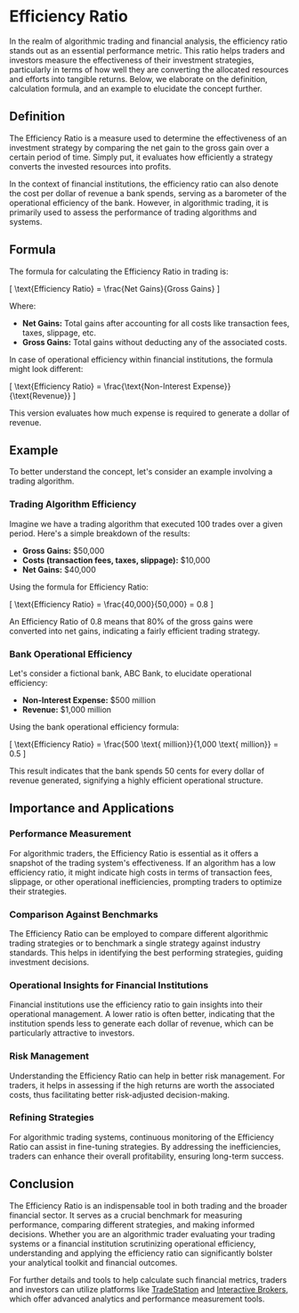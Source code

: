 # Efficiency Ratio

In the realm of algorithmic trading and financial analysis, the efficiency ratio stands out as an essential performance metric. This ratio helps traders and investors measure the effectiveness of their investment strategies, particularly in terms of how well they are converting the allocated resources and efforts into tangible returns. Below, we elaborate on the definition, calculation formula, and an example to elucidate the concept further.

## Definition

The Efficiency Ratio is a measure used to determine the effectiveness of an investment strategy by comparing the net gain to the gross gain over a certain period of time. Simply put, it evaluates how efficiently a strategy converts the invested resources into profits.

In the context of financial institutions, the efficiency ratio can also denote the cost per dollar of revenue a bank spends, serving as a barometer of the operational efficiency of the bank. However, in algorithmic trading, it is primarily used to assess the performance of trading algorithms and systems.

## Formula

The formula for calculating the Efficiency Ratio in trading is:

\[ \text{Efficiency Ratio} = \frac{Net Gains}{Gross Gains} \]

Where:
- **Net Gains:** Total gains after accounting for all costs like transaction fees, taxes, slippage, etc.
- **Gross Gains:** Total gains without deducting any of the associated costs.

In case of operational efficiency within financial institutions, the formula might look different:

\[ \text{Efficiency Ratio} = \frac{\text{Non-Interest Expense}}{\text{Revenue}} \]

This version evaluates how much expense is required to generate a dollar of revenue.

## Example

To better understand the concept, let's consider an example involving a trading algorithm.

### Trading Algorithm Efficiency

Imagine we have a trading algorithm that executed 100 trades over a given period. Here's a simple breakdown of the results:

- **Gross Gains:** $50,000
- **Costs (transaction fees, taxes, slippage):** $10,000
- **Net Gains:** $40,000

Using the formula for Efficiency Ratio:

\[ \text{Efficiency Ratio} = \frac{40,000}{50,000} = 0.8 \]

An Efficiency Ratio of 0.8 means that 80% of the gross gains were converted into net gains, indicating a fairly efficient trading strategy.

### Bank Operational Efficiency

Let's consider a fictional bank, ABC Bank, to elucidate operational efficiency:

- **Non-Interest Expense:** $500 million
- **Revenue:** $1,000 million

Using the bank operational efficiency formula:

\[ \text{Efficiency Ratio} = \frac{500 \text{ million}}{1,000 \text{ million}} = 0.5 \]

This result indicates that the bank spends 50 cents for every dollar of revenue generated, signifying a highly efficient operational structure.

## Importance and Applications

### Performance Measurement

For algorithmic traders, the Efficiency Ratio is essential as it offers a snapshot of the trading system's effectiveness. If an algorithm has a low efficiency ratio, it might indicate high costs in terms of transaction fees, slippage, or other operational inefficiencies, prompting traders to optimize their strategies.

### Comparison Against Benchmarks

The Efficiency Ratio can be employed to compare different algorithmic trading strategies or to benchmark a single strategy against industry standards. This helps in identifying the best performing strategies, guiding investment decisions.

### Operational Insights for Financial Institutions

Financial institutions use the efficiency ratio to gain insights into their operational management. A lower ratio is often better, indicating that the institution spends less to generate each dollar of revenue, which can be particularly attractive to investors.

### Risk Management

Understanding the Efficiency Ratio can help in better risk management. For traders, it helps in assessing if the high returns are worth the associated costs, thus facilitating better risk-adjusted decision-making.

### Refining Strategies

For algorithmic trading systems, continuous monitoring of the Efficiency Ratio can assist in fine-tuning strategies. By addressing the inefficiencies, traders can enhance their overall profitability, ensuring long-term success.

## Conclusion

The Efficiency Ratio is an indispensable tool in both trading and the broader financial sector. It serves as a crucial benchmark for measuring performance, comparing different strategies, and making informed decisions. Whether you are an algorithmic trader evaluating your trading systems or a financial institution scrutinizing operational efficiency, understanding and applying the efficiency ratio can significantly bolster your analytical toolkit and financial outcomes.

For further details and tools to help calculate such financial metrics, traders and investors can utilize platforms like [TradeStation](https://www.tradestation.com/) and [Interactive Brokers](https://www.interactivebrokers.com/), which offer advanced analytics and performance measurement tools.